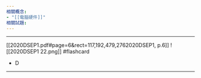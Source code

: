 ```yaml
---
相關概念: 
- "[[電腦硬件]]"
相關試題:
---
```


---
[[2020DSEP1.pdf#page=6&rect=117,192,479,2762020DSEP1, p.6]]
![[2020DSEP1 22.png]]
 #flashcard 
- D
---
<!--ID: 1730779830572-->
